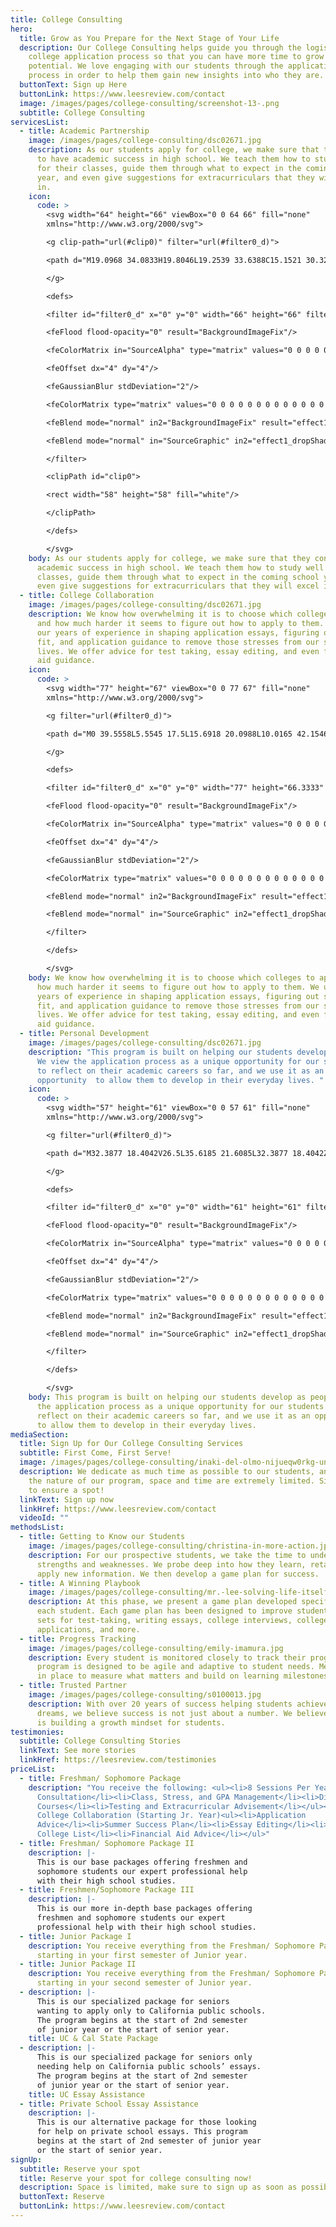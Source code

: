 ```yaml
---
title: College Consulting
hero:
  title: Grow as You Prepare for the Next Stage of Your Life
  description: Our College Consulting helps guide you through the logistics of the
    college application process so that you can have more time to grow into your
    potential. We love engaging with our students through the application
    process in order to help them gain new insights into who they are.
  buttonText: Sign up Here
  buttonLink: https://www.leesreview.com/contact
  image: /images/pages/college-consulting/screenshot-13-.png
  subtitle: College Consulting
servicesList:
  - title: Academic Partnership
    image: /images/pages/college-consulting/dsc02671.jpg
    description: As our students apply for college, we make sure that they continue
      to have academic success in high school. We teach them how to study well
      for their classes, guide them through what to expect in the coming school
      year, and even give suggestions for extracurriculars that they will excel
      in.
    icon:
      code: >
        <svg width="64" height="66" viewBox="0 0 64 66" fill="none"
        xmlns="http://www.w3.org/2000/svg">

        <g clip-path="url(#clip0)" filter="url(#filter0_d)">

        <path d="M19.0968 34.0833H19.8046L19.2539 33.6388C15.1521 30.3279 12.3337 24.1697 12.3337 19.2439C12.3337 11.8962 17.4468 7.67277 22.2086 7.50477C24.2008 7.47441 26.3016 7.97794 27.8659 8.85066L28.3034 9.09471L28.2354 8.59842C27.8256 5.60517 26.5308 3.27477 25.1431 1.57672L27.9527 0.314775C28.5751 1.28825 29.2115 2.91688 29.6384 4.83685L29.782 5.48278L30.1014 4.90324C31.0141 3.24698 32.1102 1.91807 33.573 1.06416L33.5731 1.06409C34.3362 0.618129 35.3685 0.374542 36.4454 0.287553C37.4094 0.209672 38.3907 0.258776 39.2124 0.389129C38.7418 1.90402 37.8124 3.75389 35.798 4.99254C34.498 5.79051 32.3681 6.21512 30.1863 6.05096L29.8744 6.02748L29.9203 6.33695C30.0208 7.01403 30.0947 7.70892 30.1281 8.40743L30.147 8.80209L30.4955 8.61605C32.0937 7.76306 33.8789 7.47645 35.7921 7.50477C40.5539 7.6728 45.667 11.8962 45.667 19.2439C45.667 24.1697 42.8485 30.3279 38.7468 33.6388L38.1961 34.0833H38.9038H55.3337V38.4167H8.45866C7.65359 38.4167 7.00033 39.0699 7.00033 39.875C7.00033 40.6801 7.65359 41.3333 8.45866 41.3333H55.3337V45.6667H10.8753C8.73625 45.6667 7.00033 47.4026 7.00033 49.5417C7.00033 51.6807 8.73625 53.4167 10.8753 53.4167H55.3337V57.75H10.8753C6.3444 57.75 2.66699 54.0726 2.66699 49.5417C2.66699 47.5951 3.34692 45.806 4.47982 44.3987L4.62378 44.2198L4.45782 44.0612C3.35473 43.0068 2.66699 41.5197 2.66699 39.875C2.66699 36.6781 5.26173 34.0833 8.45866 34.0833H19.0968ZM22.168 11.8433L22.168 11.8433L22.163 11.8436C19.5922 12.0236 16.4544 14.6515 16.6769 19.7452C16.766 21.8263 17.5369 24.1305 18.6532 26.1401C19.7681 28.1473 21.2444 29.8912 22.771 30.8315C24.0224 31.6169 25.1181 31.7961 26.1628 31.6118C27.1462 31.4383 28.0652 30.945 28.9994 30.3932C29.9485 30.9536 30.8829 31.4545 31.8865 31.6201C32.9173 31.7903 33.9986 31.6042 35.2296 30.8315C36.7562 29.8912 38.2325 28.1473 39.3474 26.1401C40.4637 24.1305 41.2346 21.8265 41.3238 19.7454C41.5463 14.6516 38.4085 12.0236 35.8376 11.8436L35.8376 11.8436L35.8328 11.8433C32.865 11.6932 30.9125 12.8549 29.0451 14.1848C28.2766 13.555 27.428 12.9439 26.3727 12.5022C25.2462 12.0307 23.8958 11.757 22.168 11.8433ZM55.3337 50.5H12.3337V48.5833H55.3337V50.5ZM33.414 27.1367C34.5968 24.6157 35.3057 22.6058 35.4085 20.8447C35.5117 19.0774 35.0042 17.5782 33.8066 16.0811C35.7392 16.2477 37.4366 17.9478 37.46 20.597C37.4703 21.7694 36.9346 23.2259 36.0633 24.5302C35.3432 25.608 34.4121 26.5543 33.414 27.1367Z" fill="white" stroke="#514C48" stroke-width="0.5"/>

        </g>

        <defs>

        <filter id="filter0_d" x="0" y="0" width="66" height="66" filterUnits="userSpaceOnUse" color-interpolation-filters="sRGB">

        <feFlood flood-opacity="0" result="BackgroundImageFix"/>

        <feColorMatrix in="SourceAlpha" type="matrix" values="0 0 0 0 0 0 0 0 0 0 0 0 0 0 0 0 0 0 127 0"/>

        <feOffset dx="4" dy="4"/>

        <feGaussianBlur stdDeviation="2"/>

        <feColorMatrix type="matrix" values="0 0 0 0 0 0 0 0 0 0 0 0 0 0 0 0 0 0 0.25 0"/>

        <feBlend mode="normal" in2="BackgroundImageFix" result="effect1_dropShadow"/>

        <feBlend mode="normal" in="SourceGraphic" in2="effect1_dropShadow" result="shape"/>

        </filter>

        <clipPath id="clip0">

        <rect width="58" height="58" fill="white"/>

        </clipPath>

        </defs>

        </svg>
    body: As our students apply for college, we make sure that they continue to have
      academic success in high school. We teach them how to study well for their
      classes, guide them through what to expect in the coming school year, and
      even give suggestions for extracurriculars that they will excel in.
  - title: College Collaboration
    image: /images/pages/college-consulting/dsc02671.jpg
    description: We know how overwhelming it is to choose which colleges to apply to
      and how much harder it seems to figure out how to apply to them. We use
      our years of experience in shaping application essays, figuring out school
      fit, and application guidance to remove those stresses from our students'
      lives. We offer advice for test taking, essay editing, and even financial
      aid guidance.
    icon:
      code: >
        <svg width="77" height="67" viewBox="0 0 77 67" fill="none"
        xmlns="http://www.w3.org/2000/svg">

        <g filter="url(#filter0_d)">

        <path d="M0 39.5558L5.5545 17.5L15.6918 20.0988L10.0165 42.1546L0 39.5558ZM52.9431 42.1867C53.3025 43.0238 53.4807 43.9308 53.3887 44.8408C53.1616 47.2588 51.382 49.0642 49.1999 49.5133C48.4696 51.0679 47.0925 52.1004 45.5055 52.4358C44.804 53.9292 43.4297 55.0317 41.7795 55.3817C40.8451 57.33 38.9907 58.3333 36.9668 58.3333C35.4832 58.3333 34.0802 57.7996 33.0682 56.7642C30.4002 57.9425 27.6 56.6242 26.6513 54.2471C24.9378 54.0488 23.4686 52.9288 22.8218 51.3392C21.0996 51.1321 19.619 50.0033 18.9692 48.4138C15.5538 48.0113 13.6563 44.2138 15.525 41.1367C14.8551 40.9675 14.1048 40.8333 13.3659 40.6933L14.467 36.4233C15.9735 36.715 17.3708 37.0621 18.6444 37.4675C21.2692 35.5571 24.8285 36.6071 25.9728 39.4479C27.7208 39.6492 29.1813 40.8013 29.808 42.3646C31.5273 42.5629 33.0021 43.68 33.6461 45.2754C35.7679 45.5146 37.5561 47.18 37.812 49.4579L37.8177 50.1142L39.1115 51.2867C39.836 52.1354 41.0665 52.2317 41.8715 51.5958C42.6938 50.9454 42.803 49.7758 42.0871 48.9446L37.8983 45.2142C37.4469 44.8088 38.0478 44.1058 38.5106 44.5113L42.7972 48.3263C43.5361 49.1838 44.7867 49.2946 45.5831 48.6588C46.4025 48.0171 46.4916 46.8183 45.7786 45.9871L40.3276 41.2388C39.8619 40.845 40.4656 40.1304 40.9256 40.5329L46.5146 45.4008C47.2276 46.2233 48.4639 46.3779 49.2948 45.7333C50.1084 45.0917 50.2981 43.9658 49.289 42.8313C45.724 39.5879 41.6099 35.8167 37.3779 31.7596C36.3573 33.1829 31.1219 36.1404 27.9508 36.1404C24.7796 36.1404 22.8361 34.1717 22.3158 32.2233C21.8644 30.5258 22.4624 28.9013 23.8424 28.0846C25.3805 27.1717 26.8755 25.8621 28.3331 24.3833C26.0647 22.6742 24.8745 23.2225 22.3905 24.4213C20.9444 25.1154 19.228 25.9408 17.0602 26.3083L18.3195 21.4375C22.1346 20.0142 25.6479 16.7475 31.2714 21.1954L32.683 19.5854C33.8186 18.2817 35.3021 17.5 37.0041 17.5C38.2576 17.5 39.6204 17.9696 41.0521 18.7163C45.4164 21.0292 47.6445 22.3796 50.9508 22.4904L52.0835 26.8888H52.0605C46.8941 26.985 44.367 25.4071 39.077 22.6013C37.6021 21.8342 36.6074 21.6738 35.9145 22.4729C33.0855 25.7396 30.0754 29.2075 26.7375 31.4067C28.3849 32.7425 32.5421 30.0708 34.1895 28.7233C34.9082 28.1371 36.0238 27.3583 37.4325 27.3583C39.0224 27.3583 40.1781 28.3238 41.009 29.1638C42.964 31.1471 48.3977 36.1317 50.8041 38.3279C52.0519 37.6221 53.2996 37.0592 54.5732 36.5633L55.6744 40.8421C54.7572 41.2329 53.8545 41.6763 52.9431 42.1867ZM21.2118 44.7388L22.9626 42.56C23.6814 41.685 23.5808 40.4542 22.7326 39.8067C21.8816 39.1563 20.6138 39.3458 19.8979 40.215L18.1441 42.3996C17.4225 43.2688 17.5289 44.5025 18.3741 45.1471C19.2194 45.7917 20.493 45.6108 21.2118 44.7388ZM25.0298 47.6729L26.8036 45.4708C27.5166 44.6046 27.416 43.365 26.5679 42.7204C25.7226 42.0758 24.4576 42.2567 23.7389 43.1346L21.9679 45.3338C21.2463 46.2088 21.3641 47.4104 22.2151 48.0638C23.069 48.7113 24.311 48.5508 25.0298 47.6729ZM28.8909 50.5663L30.6389 48.3875C31.3605 47.5154 31.257 46.2846 30.4089 45.6342C29.5579 44.9867 28.2957 45.1763 27.5741 46.0483L25.8233 48.2213C25.1016 49.0963 25.2109 50.3329 26.059 50.9775C26.9014 51.6221 28.1693 51.4442 28.8909 50.5663ZM34.2528 48.5508C33.4075 47.8975 32.1396 48.0871 31.4151 48.9563L29.6556 51.1467C28.9397 52.0188 29.0433 53.2525 29.8914 53.8971C30.7395 54.5417 32.0045 54.3638 32.7261 53.4829L34.4799 51.2954C35.2072 50.4292 35.1038 49.1954 34.2528 48.5508ZM38.3554 51.8583L37.6654 51.24C37.4842 51.9371 37.168 52.5933 36.7109 53.1358L35.6816 54.4221C36.064 54.7313 36.5096 54.9354 36.9696 54.9354C37.398 54.9354 37.8177 54.8013 38.1628 54.5329C38.9793 53.8825 39.0741 52.6896 38.3554 51.8583ZM53.3083 20.0988L58.9835 42.1546L69 39.5558L63.4455 17.5L53.3083 20.0988ZM30.4261 0L27.5914 0.5075L29.0893 9.12333L31.9183 8.61583L30.4261 0ZM41.4086 0.5075L38.5768 0L37.0789 8.61583L39.9108 9.12333L41.4086 0.5075ZM51.75 4.08917L49.2574 2.63083L44.9449 10.2083L47.4375 11.6667L51.75 4.08917ZM19.7426 2.63083L17.25 4.08917L21.5625 11.6667L24.0551 10.2083L19.7426 2.63083Z" fill="white"/>

        </g>

        <defs>

        <filter id="filter0_d" x="0" y="0" width="77" height="66.3333" filterUnits="userSpaceOnUse" color-interpolation-filters="sRGB">

        <feFlood flood-opacity="0" result="BackgroundImageFix"/>

        <feColorMatrix in="SourceAlpha" type="matrix" values="0 0 0 0 0 0 0 0 0 0 0 0 0 0 0 0 0 0 127 0"/>

        <feOffset dx="4" dy="4"/>

        <feGaussianBlur stdDeviation="2"/>

        <feColorMatrix type="matrix" values="0 0 0 0 0 0 0 0 0 0 0 0 0 0 0 0 0 0 0.25 0"/>

        <feBlend mode="normal" in2="BackgroundImageFix" result="effect1_dropShadow"/>

        <feBlend mode="normal" in="SourceGraphic" in2="effect1_dropShadow" result="shape"/>

        </filter>

        </defs>

        </svg>
    body: We know how overwhelming it is to choose which colleges to apply to and
      how much harder it seems to figure out how to apply to them. We use our
      years of experience in shaping application essays, figuring out school
      fit, and application guidance to remove those stresses from our students'
      lives. We offer advice for test taking, essay editing, and even financial
      aid guidance.
  - title: Personal Development
    image: /images/pages/college-consulting/dsc02671.jpg
    description: "This program is built on helping our students develop as people.
      We view the application process as a unique opportunity for our students
      to reflect on their academic careers so far, and we use it as an
      opportunity  to allow them to develop in their everyday lives. "
    icon:
      code: >
        <svg width="57" height="61" viewBox="0 0 57 61" fill="none"
        xmlns="http://www.w3.org/2000/svg">

        <g filter="url(#filter0_d)">

        <path d="M32.3877 18.4042V26.5L35.6185 21.6085L32.3877 18.4042ZM25.5596 27.6064C27.0171 26.7584 28.3023 25.6984 29.4418 24.4109V27.4341C28.4591 28.302 27.3969 29.0484 26.242 29.6822L25.5596 27.6064ZM18.3715 32.1136C16.9316 32.2969 14.9044 32.3896 13.2503 32.3896V30.2475C14.7697 30.2475 16.6755 30.1658 18.0027 29.998L18.3715 32.1136ZM24.5305 30.5125L24.451 30.5457C23.1569 31.0889 21.7568 31.5107 20.2331 31.811L19.8643 29.6955C21.3107 29.4062 22.6402 28.9998 23.8592 28.4676L24.5305 30.5125ZM48.5837 0L41.9587 24.2917L32.984 16.2975L41.5965 7.20579L30.0491 15.1867L22.0837 13.25L48.5837 0ZM41.9255 32.637C41.9255 42.676 29.168 53 23.7708 53H4.41699V4.41667H29.8725L21.0391 8.83333H8.83366V48.5833H21.9467C31.1224 48.5833 27.7723 35.3333 27.7723 35.3333C35.168 37.3672 41.029 36.2233 41.029 28.2446C41.6473 29.68 41.9255 31.1552 41.9255 32.637Z" fill="white"/>

        </g>

        <defs>

        <filter id="filter0_d" x="0" y="0" width="61" height="61" filterUnits="userSpaceOnUse" color-interpolation-filters="sRGB">

        <feFlood flood-opacity="0" result="BackgroundImageFix"/>

        <feColorMatrix in="SourceAlpha" type="matrix" values="0 0 0 0 0 0 0 0 0 0 0 0 0 0 0 0 0 0 127 0"/>

        <feOffset dx="4" dy="4"/>

        <feGaussianBlur stdDeviation="2"/>

        <feColorMatrix type="matrix" values="0 0 0 0 0 0 0 0 0 0 0 0 0 0 0 0 0 0 0.25 0"/>

        <feBlend mode="normal" in2="BackgroundImageFix" result="effect1_dropShadow"/>

        <feBlend mode="normal" in="SourceGraphic" in2="effect1_dropShadow" result="shape"/>

        </filter>

        </defs>

        </svg>
    body: This program is built on helping our students develop as people. We view
      the application process as a unique opportunity for our students to
      reflect on their academic careers so far, and we use it as an opportunity
      to allow them to develop in their everyday lives.
mediaSection:
  title: Sign Up for Our College Consulting Services
  subtitle: First Come, First Serve!
  image: /images/pages/college-consulting/inaki-del-olmo-nijueqw0rkg-unsplash.jpg
  description: We dedicate as much time as possible to our students, and due to
    the nature of our program, space and time are extremely limited. Sign up now
    to ensure a spot!
  linkText: Sign up now
  linkHref: https://www.leesreview.com/contact
  videoId: ""
methodsList:
  - title: Getting to Know our Students
    image: /images/pages/college-consulting/christina-in-more-action.jpg
    description: For our prospective students, we take the time to understand their
      strengths and weaknesses. We probe deep into how they learn, retain, and
      apply new information. We then develop a game plan for success.
  - title: A Winning Playbook
    image: /images/pages/college-consulting/mr.-lee-solving-life-itself.jpg
    description: At this phase, we present a game plan developed specifically for
      each student. Each game plan has been designed to improve student skill
      sets for test-taking, writing essays, college interviews, college
      applications, and more.
  - title: Progress Tracking
    image: /images/pages/college-consulting/emily-imamura.jpg
    description: Every student is monitored closely to track their progress. Our
      program is designed to be agile and adaptive to student needs. Metrics are
      in place to measure what matters and build on learning milestones.
  - title: Trusted Partner
    image: /images/pages/college-consulting/s0100013.jpg
    description: With over 20 years of success helping students achieve their
      dreams, we believe success is not just about a number. We believe success
      is building a growth mindset for students.
testimonies:
  subtitle: College Consulting Stories
  linkText: See more stories
  linkHref: https://leesreview.com/testimonies
priceList:
  - title: Freshman/ Sophomore Package
    description: "You receive the following: <ul><li>8 Sessions Per Year of Direct
      Consultation</li><li>Class, Stress, and GPA Management</li><li>Discounted
      Courses</li><li>Testing and Extracurricular Advisement</li></ul><br />
      College Collaboration (Starting Jr. Year)<ul><li>Application
      Advice</li><li>Summer Success Plan</li><li>Essay Editing</li><li>Custom
      College List</li><li>Financial Aid Advice</li></ul>"
  - title: Freshman/ Sophomore Package II
    description: |-
      This is our base packages offering freshmen and
      sophomore students our expert professional help
      with their high school studies.
  - title: Freshmen/Sophomore Package III
    description: |-
      This is our more in-depth base packages offering
      freshmen and sophomore students our expert
      professional help with their high school studies.
  - title: Junior Package I
    description: You receive everything from the Freshman/ Sophomore Package,
      starting in your first semester of Junior year.
  - title: Junior Package II
    description: You receive everything from the Freshman/ Sophomore Package,
      starting in your second semester of Junior year.
  - description: |-
      This is our specialized package for seniors
      wanting to apply only to California public schools.
      The program begins at the start of 2nd semester
      of junior year or the start of senior year.
    title: UC & Cal State Package
  - description: |-
      This is our specialized package for seniors only
      needing help on California public schools’ essays.
      The program begins at the start of 2nd semester
      of junior year or the start of senior year.
    title: UC Essay Assistance
  - title: Private School Essay Assistance
    description: |-
      This is our alternative package for those looking
      for help on private school essays. This program
      begins at the start of 2nd semester of junior year
      or the start of senior year.
signUp:
  subtitle: Reserve your spot
  title: Reserve your spot for college consulting now!
  description: Space is limited, make sure to sign up as soon as possible.
  buttonText: Reserve
  buttonLink: https://www.leesreview.com/contact
---
```

